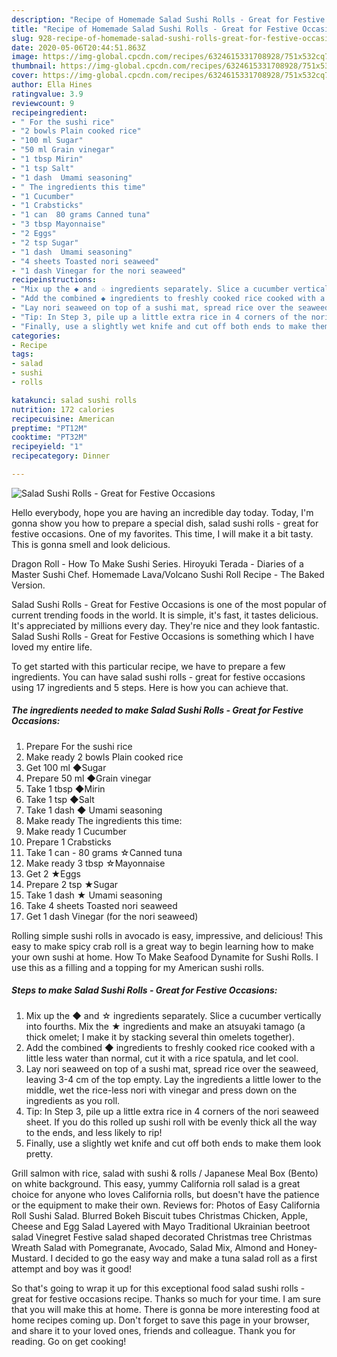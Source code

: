 ```yaml
---
description: "Recipe of Homemade Salad Sushi Rolls - Great for Festive Occasions"
title: "Recipe of Homemade Salad Sushi Rolls - Great for Festive Occasions"
slug: 928-recipe-of-homemade-salad-sushi-rolls-great-for-festive-occasions
date: 2020-05-06T20:44:51.863Z
image: https://img-global.cpcdn.com/recipes/6324615331708928/751x532cq70/salad-sushi-rolls-great-for-festive-occasions-recipe-main-photo.jpg
thumbnail: https://img-global.cpcdn.com/recipes/6324615331708928/751x532cq70/salad-sushi-rolls-great-for-festive-occasions-recipe-main-photo.jpg
cover: https://img-global.cpcdn.com/recipes/6324615331708928/751x532cq70/salad-sushi-rolls-great-for-festive-occasions-recipe-main-photo.jpg
author: Ella Hines
ratingvalue: 3.9
reviewcount: 9
recipeingredient:
- " For the sushi rice"
- "2 bowls Plain cooked rice"
- "100 ml Sugar"
- "50 ml Grain vinegar"
- "1 tbsp Mirin"
- "1 tsp Salt"
- "1 dash  Umami seasoning"
- " The ingredients this time"
- "1 Cucumber"
- "1 Crabsticks"
- "1 can  80 grams Canned tuna"
- "3 tbsp Mayonnaise"
- "2 Eggs"
- "2 tsp Sugar"
- "1 dash  Umami seasoning"
- "4 sheets Toasted nori seaweed"
- "1 dash Vinegar for the nori seaweed"
recipeinstructions:
- "Mix up the ◆ and ☆ ingredients separately. Slice a cucumber vertically into fourths. Mix the ★ ingredients and make an atsuyaki tamago (a thick omelet;  I make it by stacking several thin omelets together)."
- "Add the combined ◆ ingredients to freshly cooked rice cooked with a little less water than normal, cut it with a rice spatula, and let cool."
- "Lay nori seaweed on top of a sushi mat, spread rice over the seaweed, leaving 3-4 cm of the top empty. Lay the ingredients a little lower to the middle, wet the rice-less nori with vinegar and press down on the ingredients as you roll."
- "Tip: In Step 3, pile up a little extra rice in 4 corners of the nori seaweed sheet. If you do this rolled up sushi roll with be evenly thick all the way to the ends, and less likely to rip!"
- "Finally, use a slightly wet knife and cut off both ends to make them look pretty."
categories:
- Recipe
tags:
- salad
- sushi
- rolls

katakunci: salad sushi rolls 
nutrition: 172 calories
recipecuisine: American
preptime: "PT12M"
cooktime: "PT32M"
recipeyield: "1"
recipecategory: Dinner

---
```



![Salad Sushi Rolls - Great for Festive Occasions](https://img-global.cpcdn.com/recipes/6324615331708928/751x532cq70/salad-sushi-rolls-great-for-festive-occasions-recipe-main-photo.jpg)

Hello everybody, hope you are having an incredible day today. Today, I'm gonna show you how to prepare a special dish, salad sushi rolls - great for festive occasions. One of my favorites. This time, I will make it a bit tasty. This is gonna smell and look delicious.

Dragon Roll - How To Make Sushi Series. Hiroyuki Terada - Diaries of a Master Sushi Chef. Homemade Lava/Volcano Sushi Roll Recipe - The Baked Version.

Salad Sushi Rolls - Great for Festive Occasions is one of the most popular of current trending foods in the world. It is simple, it's fast, it tastes delicious. It's appreciated by millions every day. They're nice and they look fantastic. Salad Sushi Rolls - Great for Festive Occasions is something which I have loved my entire life.


To get started with this particular recipe, we have to prepare a few ingredients. You can have salad sushi rolls - great for festive occasions using 17 ingredients and 5 steps. Here is how you can achieve that.

<!--inarticleads1-->

##### The ingredients needed to make Salad Sushi Rolls - Great for Festive Occasions:

1. Prepare  For the sushi rice
1. Make ready 2 bowls Plain cooked rice
1. Get 100 ml ◆Sugar
1. Prepare 50 ml ◆Grain vinegar
1. Take 1 tbsp ◆Mirin
1. Take 1 tsp ◆Salt
1. Take 1 dash ◆ Umami seasoning
1. Make ready  The ingredients this time:
1. Make ready 1 Cucumber
1. Prepare 1 Crabsticks
1. Take 1 can - 80 grams ☆Canned tuna
1. Make ready 3 tbsp ☆Mayonnaise
1. Get 2 ★Eggs
1. Prepare 2 tsp ★Sugar
1. Take 1 dash ★ Umami seasoning
1. Take 4 sheets Toasted nori seaweed
1. Get 1 dash Vinegar (for the nori seaweed)


Rolling simple sushi rolls in avocado is easy, impressive, and delicious! This easy to make spicy crab roll is a great way to begin learning how to make your own sushi at home. How To Make Seafood Dynamite for Sushi Rolls. I use this as a filling and a topping for my American sushi rolls. 

<!--inarticleads2-->

##### Steps to make Salad Sushi Rolls - Great for Festive Occasions:

1. Mix up the ◆ and ☆ ingredients separately. Slice a cucumber vertically into fourths. Mix the ★ ingredients and make an atsuyaki tamago (a thick omelet;  I make it by stacking several thin omelets together).
1. Add the combined ◆ ingredients to freshly cooked rice cooked with a little less water than normal, cut it with a rice spatula, and let cool.
1. Lay nori seaweed on top of a sushi mat, spread rice over the seaweed, leaving 3-4 cm of the top empty. Lay the ingredients a little lower to the middle, wet the rice-less nori with vinegar and press down on the ingredients as you roll.
1. Tip: In Step 3, pile up a little extra rice in 4 corners of the nori seaweed sheet. If you do this rolled up sushi roll with be evenly thick all the way to the ends, and less likely to rip!
1. Finally, use a slightly wet knife and cut off both ends to make them look pretty.


Grill salmon with rice, salad with sushi &amp; rolls / Japanese Meal Box (Bento) on white background. This easy, yummy California roll salad is a great choice for anyone who loves California rolls, but doesn&#39;t have the patience or the equipment to make their own. Reviews for: Photos of Easy California Roll Sushi Salad. Blurred Bokeh Biscuit tubes Christmas Chicken, Apple, Cheese and Egg Salad Layered with Mayo Traditional Ukrainian beetroot salad Vinegret Festive salad shaped decorated Christmas tree Christmas Wreath Salad with Pomegranate, Avocado, Salad Mix, Almond and Honey-Mustard. I decided to go the easy way and make a tuna salad roll as a first attempt and boy was it good! 

So that's going to wrap it up for this exceptional food salad sushi rolls - great for festive occasions recipe. Thanks so much for your time. I am sure that you will make this at home. There is gonna be more interesting food at home recipes coming up. Don't forget to save this page in your browser, and share it to your loved ones, friends and colleague. Thank you for reading. Go on get cooking!
